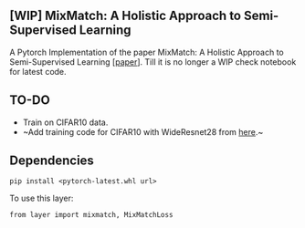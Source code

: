 ## [WIP] MixMatch: A Holistic Approach to Semi-Supervised Learning
A Pytorch Implementation of the paper MixMatch: A Holistic Approach to Semi-Supervised Learning [[paper](https://arxiv.org/pdf/1905.02249.pdf)]. Till it is no longer a WIP check notebook for latest code. 
## TO-DO
* Train on CIFAR10 data. 
* ~Add training code for CIFAR10 with WideResnet28 from [here](https://github.com/meliketoy/wide-resnet.pytorch/blob/master/networks/wide_resnet.py).~

## Dependencies
```
pip install <pytorch-latest.whl url>
```

To use this layer:
```
from layer import mixmatch, MixMatchLoss
```

